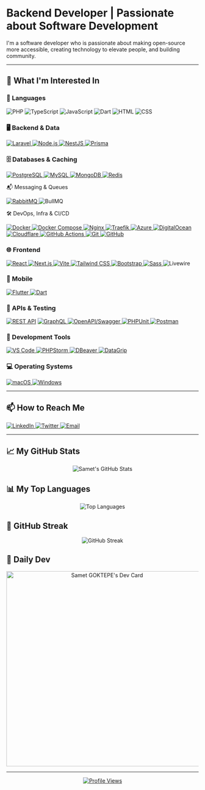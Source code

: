 # Backend Developer | Passionate about Software Development

I'm a software developer who is passionate about making open-source more accessible, creating technology to elevate people, and building community.

---

## 👀 What I'm Interested In

### 🧠 Languages
<p align="left">
  <img src="https://img.shields.io/badge/PHP-777BB4?logo=php&logoColor=white" alt="PHP" />
  <img src="https://img.shields.io/badge/TypeScript-3178C6?logo=typescript&logoColor=white" alt="TypeScript" />
  <img src="https://img.shields.io/badge/JavaScript-F7DF1E?logo=javascript&logoColor=black" alt="JavaScript" /> 
  <img src="https://img.shields.io/badge/Dart-0175C2?logo=dart&logoColor=white" alt="Dart" /> 
  <img src="https://img.shields.io/badge/HTML5-E34F26?logo=html5&logoColor=white" alt="HTML" /> 
  <img src="https://img.shields.io/badge/CSS3-1572B6?logo=css3&logoColor=white" alt="CSS" /> 
</p>

### 🖥️ Backend & Data
<p align="left">
  <a href="https://laravel.com">
    <img src="https://img.shields.io/badge/Laravel-FF2D20?logo=laravel&logoColor=white" alt="Laravel" />
  </a>
  <a href="https://nodejs.org">
    <img src="https://img.shields.io/badge/Node.js-339933?logo=node.js&logoColor=white" alt="Node.js" />
  </a>
  <a href="https://nestjs.com">
    <img src="https://img.shields.io/badge/NestJS-E0234E?logo=nestjs&logoColor=white" alt="NestJS" />
  </a>
  <a href="https://www.prisma.io">
    <img src="https://img.shields.io/badge/Prisma-2D3748?logo=prisma&logoColor=white" alt="Prisma" />
  </a>
</p>

### 🗄️ Databases & Caching
<p align="left">
  <a href="https://www.postgresql.org">
    <img src="https://img.shields.io/badge/PostgreSQL-336791?logo=postgresql&logoColor=white" alt="PostgreSQL" />
  </a>
  <a href="https://www.mysql.com">
    <img src="https://img.shields.io/badge/MySQL-4479A1?logo=mysql&logoColor=white" alt="MySQL" />
  </a>
  <a href="https://www.mongodb.com">
    <img src="https://img.shields.io/badge/MongoDB-47A248?logo=mongodb&logoColor=white" alt="MongoDB" />
  </a>
  <a href="https://redis.io">
    <img src="https://img.shields.io/badge/Redis-DC382D?logo=redis&logoColor=white" alt="Redis" />
  </a>
</p>

📬 Messaging & Queues
<p align="left">
  <a href="https://www.rabbitmq.com">
    <img src="https://img.shields.io/badge/RabbitMQ-FF6600?logo=rabbitmq&logoColor=white" alt="RabbitMQ" />
  </a>
  <img src="https://img.shields.io/badge/BullMQ-000000" alt="BullMQ" />
</p>

🛠️ DevOps, Infra & CI/CD
<p align="left">
  <a href="https://www.docker.com">
    <img src="https://img.shields.io/badge/Docker-2496ED?logo=docker&logoColor=white" alt="Docker" />
  </a>
  <a href="https://docs.docker.com/compose/">
    <img src="https://img.shields.io/badge/Docker_Compose-384d54?logo=docker&logoColor=white" alt="Docker Compose" />
  </a>
  <a href="https://nginx.org">
    <img src="https://img.shields.io/badge/Nginx-269539?logo=nginx&logoColor=white" alt="Nginx" />
  </a>
  <a href="https://traefik.io/traefik/">
    <img src="https://img.shields.io/badge/Traefik-24A1C1?logo=traefikproxy&logoColor=white" alt="Traefik" />
  </a>
  <a href="https://azure.microsoft.com">
    <img src="https://img.shields.io/badge/Microsoft_Azure-0078D4?logo=microsoft-azure&logoColor=white" alt="Azure" />
  </a>
  <a href="https://www.digitalocean.com">
    <img src="https://img.shields.io/badge/DigitalOcean-0080FF?logo=digitalocean&logoColor=white" alt="DigitalOcean" />
  </a>
  <a href="https://www.cloudflare.com">
    <img src="https://img.shields.io/badge/Cloudflare-F38020?logo=cloudflare&logoColor=white" alt="Cloudflare" />
  </a>
  <a href="https://github.com/features/actions">
    <img src="https://img.shields.io/badge/GitHub_Actions-2088FF?logo=github-actions&logoColor=white" alt="GitHub Actions" />
  </a>
  <a href="https://git-scm.com">
    <img src="https://img.shields.io/badge/Git-F05032?logo=git&logoColor=white" alt="Git" />
  </a>
  <a href="https://github.com">
    <img src="https://img.shields.io/badge/GitHub-181717?logo=github&logoColor=white" alt="GitHub" />
  </a>
</p>

### 🌐 Frontend
<p align="left">
  <a href="https://reactjs.org">
    <img src="https://img.shields.io/badge/React-61DAFB?logo=react&logoColor=white" alt="React" />
  </a>
  <a href="https://nextjs.org">
    <img src="https://img.shields.io/badge/Next.js-000000?logo=next.js&logoColor=white" alt="Next.js" />
  </a>
  <a href="https://vitejs.dev">
    <img src="https://img.shields.io/badge/Vite-646CFF?logo=vite&logoColor=white" alt="Vite" />
  </a>
  <a href="https://tailwindcss.com">
    <img src="https://img.shields.io/badge/Tailwind_CSS-38B2AC?logo=tailwind-css&logoColor=white" alt="Tailwind CSS" />
  </a>
  <a href="https://getbootstrap.com">
    <img src="https://img.shields.io/badge/Bootstrap-7952B3?logo=bootstrap&logoColor=white" alt="Bootstrap" />
  </a>
  <a href="https://sass-lang.com">
    <img src="https://img.shields.io/badge/Sass-CC6699?logo=sass&logoColor=white" alt="Sass" />
  </a>
  <img src="https://img.shields.io/badge/Livewire_3-ef3b2d" alt="Livewire" />
</p>

### 📱 Mobile
<p align="left">
  <a href="https://flutter.dev">
    <img src="https://img.shields.io/badge/Flutter-02569B?logo=flutter&logoColor=white" alt="Flutter" />
  </a>
  <a href="https://dart.dev">
    <img src="https://img.shields.io/badge/Dart-0175C2?logo=dart&logoColor=white" alt="Dart" />
  </a>
</p>


### 🔗 APIs & Testing
<p align="left">
  <a href="https://restfulapi.net">
    <img src="https://img.shields.io/badge/REST_API-000000?logo=openapiinitiative&logoColor=white" alt="REST API" /></a>
  <a href="https://graphql.org">
    <img src="https://img.shields.io/badge/GraphQL-E10098?logo=graphql&logoColor=white" alt="GraphQL" />
  </a>
  <a href="https://swagger.io">
    <img src="https://img.shields.io/badge/OpenAPI%2FSwagger-6BA539?logo=openapiinitiative&logoColor=white" alt="OpenAPI/Swagger" />
  </a>
  <a href="https://phpunit.de">
    <img src="https://img.shields.io/badge/PHPUnit-4856A3?logo=phpunit&logoColor=white" alt="PHPUnit" />
  </a>
  <a href="https://www.postman.com">
    <img src="https://img.shields.io/badge/Postman-FF6C37?logo=postman&logoColor=white" alt="Postman" />
  </a>
</p>


### 🧰 Development Tools
<p align="left">
  <a href="https://code.visualstudio.com">
    <img src="https://img.shields.io/badge/VS_Code-007ACC?logo=visual-studio-code&logoColor=white" alt="VS Code" />
  </a>
  <a href="https://www.jetbrains.com/phpstorm">
    <img src="https://img.shields.io/badge/PHPStorm-000000?logo=phpstorm&logoColor=white" alt="PHPStorm" />
  </a>
  <a href="https://dbeaver.io">
    <img src="https://img.shields.io/badge/DBeaver-372923?logo=dbeaver&logoColor=white" alt="DBeaver" />
  </a>
  <a href="https://www.jetbrains.com/datagrip/">
    <img src="https://img.shields.io/badge/DataGrip-000000?logo=datagrip&logoColor=white" alt="DataGrip" />
  </a>

### 💻 Operating Systems
<p align="left">
  <a href="https://www.apple.com/macos">
    <img src="https://img.shields.io/badge/macOS-000000?logo=apple&logoColor=white" alt="macOS" />
  </a>
  <a href="https://www.microsoft.com/windows">
    <img src="https://img.shields.io/badge/Windows-0078D6?logo=windows&logoColor=white" alt="Windows" />
  </a>
</p>

---

## 📫 How to Reach Me

<p align="left">
  <a href="https://www.linkedin.com/in/sametgoktepe/">
    <img src="https://img.shields.io/badge/LinkedIn-0077B5?logo=linkedin&logoColor=white" alt="LinkedIn" />
  </a>
  <a href="https://x.com/samet74goktepe">
    <img src="https://img.shields.io/badge/Twitter-1DA1F2?logo=twitter&logoColor=white" alt="Twitter" />
  </a>
  <a href="mailto:sametgoktepe74@gmail.com">
    <img src="https://img.shields.io/badge/Email-D14836?logo=gmail&logoColor=white" alt="Email" />
  </a>
</p>

---

## 📈 My GitHub Stats

<div align="center">
  <img src="https://github-readme-stats.vercel.app/api?username=sametgoktepe&show_icons=true&theme=radical&hide_border=true&include_all_commits=true&count_private=true" alt="Samet's GitHub Stats" />
</div>

## 📊 My Top Languages
<div align="center">
  <img src="https://github-readme-stats.vercel.app/api/top-langs/?username=sametgoktepe&layout=compact&theme=radical&hide_border=true" alt="Top Languages" />
</div>

## 🚀 GitHub Streak
<div align="center">
  <img src="https://github-readme-streak-stats.herokuapp.com?user=sametgoktepe&theme=radical&hide_border=true" alt="GitHub Streak" />
</div>

## 📰 Daily Dev
<div align="center">
  <a href="https://app.daily.dev/sametgoktepe"><img src="https://api.daily.dev/devcards/v2/5NziQ5ts7ILfMDDL5H2OI.png?type=wide&r=vm6" width="512" alt="Samet GOKTEPE's Dev Card"/></a>
</div>

---

<div align="center">
  <a href="https://visitcount.itsvg.in">
    <img src="https://visitcount.itsvg.in/api?id=SametGoktepe&label=Profile%20Views&color=0&icon=0&pretty=false" alt="Profile Views" />
  </a>
</div>
